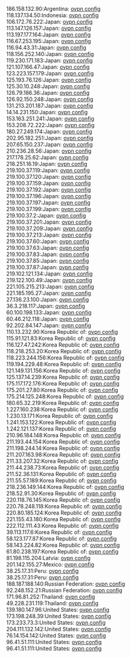 186.158.132.90:Argentina: [ovpn config](vpn/186_158_132_90.ovpn)  
118.137.134.50:Indonesia: [ovpn config](vpn/118_137_134_50.ovpn)  
106.172.76.222:Japan: [ovpn config](vpn/106_172_76_222.ovpn)  
113.147.126.157:Japan: [ovpn config](vpn/113_147_126_157.ovpn)  
113.197.177.164:Japan: [ovpn config](vpn/113_197_177_164.ovpn)  
116.67.253.195:Japan: [ovpn config](vpn/116_67_253_195.ovpn)  
116.94.43.31:Japan: [ovpn config](vpn/116_94_43_31.ovpn)  
118.156.252.140:Japan: [ovpn config](vpn/118_156_252_140.ovpn)  
119.230.171.183:Japan: [ovpn config](vpn/119_230_171_183.ovpn)  
121.107.166.47:Japan: [ovpn config](vpn/121_107_166_47.ovpn)  
123.223.157.179:Japan: [ovpn config](vpn/123_223_157_179.ovpn)  
125.193.76.126:Japan: [ovpn config](vpn/125_193_76_126.ovpn)  
125.30.10.248:Japan: [ovpn config](vpn/125_30_10_248.ovpn)  
126.79.186.36:Japan: [ovpn config](vpn/126_79_186_36.ovpn)  
126.92.150.248:Japan: [ovpn config](vpn/126_92_150_248.ovpn)  
131.213.201.187:Japan: [ovpn config](vpn/131_213_201_187.ovpn)  
14.14.231.150:Japan: [ovpn config](vpn/14_14_231_150.ovpn)  
153.163.251.241:Japan: [ovpn config](vpn/153_163_251_241.ovpn)  
153.208.72.222:Japan: [ovpn config](vpn/153_208_72_222.ovpn)  
180.27.249.174:Japan: [ovpn config](vpn/180_27_249_174.ovpn)  
202.95.182.251:Japan: [ovpn config](vpn/202_95_182_251.ovpn)  
207.65.150.237:Japan: [ovpn config](vpn/207_65_150_237.ovpn)  
210.236.28.56:Japan: [ovpn config](vpn/210_236_28_56.ovpn)  
217.178.25.62:Japan: [ovpn config](vpn/217_178_25_62.ovpn)  
218.251.16.19:Japan: [ovpn config](vpn/218_251_16_19.ovpn)  
219.100.37.119:Japan: [ovpn config](vpn/219_100_37_119.ovpn)  
219.100.37.120:Japan: [ovpn config](vpn/219_100_37_120.ovpn)  
219.100.37.159:Japan: [ovpn config](vpn/219_100_37_159.ovpn)  
219.100.37.192:Japan: [ovpn config](vpn/219_100_37_192.ovpn)  
219.100.37.196:Japan: [ovpn config](vpn/219_100_37_196.ovpn)  
219.100.37.197:Japan: [ovpn config](vpn/219_100_37_197.ovpn)  
219.100.37.199:Japan: [ovpn config](vpn/219_100_37_199.ovpn)  
219.100.37.2:Japan: [ovpn config](vpn/219_100_37_2.ovpn)  
219.100.37.201:Japan: [ovpn config](vpn/219_100_37_201.ovpn)  
219.100.37.209:Japan: [ovpn config](vpn/219_100_37_209.ovpn)  
219.100.37.213:Japan: [ovpn config](vpn/219_100_37_213.ovpn)  
219.100.37.60:Japan: [ovpn config](vpn/219_100_37_60.ovpn)  
219.100.37.63:Japan: [ovpn config](vpn/219_100_37_63.ovpn)  
219.100.37.83:Japan: [ovpn config](vpn/219_100_37_83.ovpn)  
219.100.37.85:Japan: [ovpn config](vpn/219_100_37_85.ovpn)  
219.100.37.87:Japan: [ovpn config](vpn/219_100_37_87.ovpn)  
219.102.121.134:Japan: [ovpn config](vpn/219_102_121_134.ovpn)  
219.122.100.49:Japan: [ovpn config](vpn/219_122_100_49.ovpn)  
221.105.215.213:Japan: [ovpn config](vpn/221_105_215_213.ovpn)  
221.185.195.27:Japan: [ovpn config](vpn/221_185_195_27.ovpn)  
27.136.23.100:Japan: [ovpn config](vpn/27_136_23_100.ovpn)  
36.3.218.117:Japan: [ovpn config](vpn/36_3_218_117.ovpn)  
60.100.198.133:Japan: [ovpn config](vpn/60_100_198_133.ovpn)  
60.46.212.118:Japan: [ovpn config](vpn/60_46_212_118.ovpn)  
92.202.84.147:Japan: [ovpn config](vpn/92_202_84_147.ovpn)  
110.13.232.90:Korea Republic of: [ovpn config](vpn/110_13_232_90.ovpn)  
115.91.121.83:Korea Republic of: [ovpn config](vpn/115_91_121_83.ovpn)  
116.127.47.242:Korea Republic of: [ovpn config](vpn/116_127_47_242.ovpn)  
118.218.253.20:Korea Republic of: [ovpn config](vpn/118_218_253_20.ovpn)  
118.223.244.156:Korea Republic of: [ovpn config](vpn/118_223_244_156.ovpn)  
119.194.229.48:Korea Republic of: [ovpn config](vpn/119_194_229_48.ovpn)  
121.149.131.156:Korea Republic of: [ovpn config](vpn/121_149_131_156.ovpn)  
125.137.14.239:Korea Republic of: [ovpn config](vpn/125_137_14_239.ovpn)  
175.117.172.176:Korea Republic of: [ovpn config](vpn/175_117_172_176.ovpn)  
175.201.27.80:Korea Republic of: [ovpn config](vpn/175_201_27_80.ovpn)  
175.214.125.248:Korea Republic of: [ovpn config](vpn/175_214_125_248.ovpn)  
180.65.32.219:Korea Republic of: [ovpn config](vpn/180_65_32_219.ovpn)  
1.227.160.238:Korea Republic of: [ovpn config](vpn/1_227_160_238.ovpn)  
1.230.13.171:Korea Republic of: [ovpn config](vpn/1_230_13_171.ovpn)  
1.241.153.122:Korea Republic of: [ovpn config](vpn/1_241_153_122.ovpn)  
1.242.121.137:Korea Republic of: [ovpn config](vpn/1_242_121_137.ovpn)  
210.96.184.148:Korea Republic of: [ovpn config](vpn/210_96_184_148.ovpn)  
211.193.44.154:Korea Republic of: [ovpn config](vpn/211_193_44_154.ovpn)  
211.198.244.14:Korea Republic of: [ovpn config](vpn/211_198_244_14.ovpn)  
211.207.163.98:Korea Republic of: [ovpn config](vpn/211_207_163_98.ovpn)  
211.33.207.32:Korea Republic of: [ovpn config](vpn/211_33_207_32.ovpn)  
211.44.238.73:Korea Republic of: [ovpn config](vpn/211_44_238_73.ovpn)  
211.52.36.131:Korea Republic of: [ovpn config](vpn/211_52_36_131.ovpn)  
211.55.57.189:Korea Republic of: [ovpn config](vpn/211_55_57_189.ovpn)  
218.236.149.144:Korea Republic of: [ovpn config](vpn/218_236_149_144.ovpn)  
218.52.91.30:Korea Republic of: [ovpn config](vpn/218_52_91_30.ovpn)  
220.118.76.145:Korea Republic of: [ovpn config](vpn/220_118_76_145.ovpn)  
220.78.248.118:Korea Republic of: [ovpn config](vpn/220_78_248_118.ovpn)  
220.80.185.124:Korea Republic of: [ovpn config](vpn/220_80_185_124.ovpn)  
221.155.43.180:Korea Republic of: [ovpn config](vpn/221_155_43_180.ovpn)  
222.112.111.43:Korea Republic of: [ovpn config](vpn/222_112_111_43.ovpn)  
39.113.117.6:Korea Republic of: [ovpn config](vpn/39_113_117_6.ovpn)  
58.123.177.87:Korea Republic of: [ovpn config](vpn/58_123_177_87.ovpn)  
58.143.224.82:Korea Republic of: [ovpn config](vpn/58_143_224_82.ovpn)  
61.80.238.197:Korea Republic of: [ovpn config](vpn/61_80_238_197.ovpn)  
81.198.115.204:Latvia: [ovpn config](vpn/81_198_115_204.ovpn)  
201.142.155.27:Mexico: [ovpn config](vpn/201_142_155_27.ovpn)  
38.25.17.31:Peru: [ovpn config](vpn/38_25_17_31.ovpn)  
38.25.17.31:Peru: [ovpn config](vpn/38_25_17_31.ovpn)  
188.187.188.140:Russian Federation: [ovpn config](vpn/188_187_188_140.ovpn)  
92.248.152.21:Russian Federation: [ovpn config](vpn/92_248_152_21.ovpn)  
171.96.81.252:Thailand: [ovpn config](vpn/171_96_81_252.ovpn)  
49.228.231.119:Thailand: [ovpn config](vpn/49_228_231_119.ovpn)  
139.180.147.96:United States: [ovpn config](vpn/139_180_147_96.ovpn)  
173.198.248.39:United States: [ovpn config](vpn/173_198_248_39.ovpn)  
173.233.73.3:United States: [ovpn config](vpn/173_233_73_3.ovpn)  
204.111.132.142:United States: [ovpn config](vpn/204_111_132_142.ovpn)  
76.14.154.142:United States: [ovpn config](vpn/76_14_154_142.ovpn)  
96.41.51.111:United States: [ovpn config](vpn/96_41_51_111.ovpn)  
96.41.51.111:United States: [ovpn config](vpn/96_41_51_111.ovpn)  
